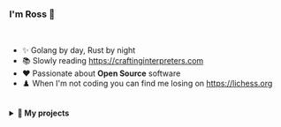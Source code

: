 ### I'm Ross 👋

<br />

- ✨ Golang by day, Rust by night
- 📚 Slowly reading https://craftinginterpreters.com
- ❤️ Passionate about **Open Source** software
- ♟️ When I'm not coding you can find me losing on https://lichess.org

<br />
<details>
<summary><b>🌱 My projects</b></summary>
<br />

#### APPS & TOOLS

- [aq](https://github.com/rossmacarthur/aq) - Extend jq for any data format
- [cargo-onedoc](https://github.com/rossmacarthur/cargo-onedoc) - 📝 Generate your README.md from Rust doc comments
- [dotfiles](https://github.com/rossmacarthur/dotfiles) - 🔧 Install packages and my dotfiles on a new system
- [install](https://github.com/rossmacarthur/install) - Install a Rust crate from a GitHub release
- [kb-remap](https://github.com/rossmacarthur/kb-remap) - ⌨️ Tool to remap macOS keyboard keys
- [setup-crate](https://github.com/extractions/setup-crate) - 📦 GitHub Action to install a Rust binary
- [setup-just](https://github.com/extractions/setup-just) - 🤖 GitHub Action to install the just command runner
- [sheldon](https://github.com/rossmacarthur/sheldon) - :bowtie: Fast, configurable, shell plugin manager

#### RUST LIBRARIES

- [casual](https://github.com/rossmacarthur/casual) - Simple Rust crate for parsing user input
- [complexity](https://github.com/rossmacarthur/complexity) - Calculate cognitive complexity of Rust code
- [constcat](https://github.com/rossmacarthur/constcat) - 🐱 concat! with support for const variables and expressions
- [emojis](https://github.com/rossmacarthur/emojis) - ✨ Lookup and iterate over emoji names, shortcodes, and groups
- [fmutex](https://github.com/rossmacarthur/fmutex) - Provides mutual exclusion on a file using flock(2)
- [goldie](https://github.com/rossmacarthur/goldie) - 🌟 Simple golden file testing for Rust
- [itermore](https://github.com/rossmacarthur/itermore) - 🤸 More iterator adaptors
- [pulldown-cmark-toc](https://github.com/rossmacarthur/pulldown-cmark-toc) - Generate a table of contents from a Markdown document
- [radiotap](https://github.com/rossmacarthur/radiotap) - A parser for the radiotap capture format
- [regex-macro](https://github.com/rossmacarthur/regex-macro) - Only compile a regex once, abstracted
- [upon](https://github.com/rossmacarthur/upon) - 📌 A lightweight and powerful template engine for Rust
- [vectrix](https://github.com/rossmacarthur/vectrix) - 🏹 Stack-allocated, constant-size, matrix type implemented with const generics

#### GO LIBRARIES

- [cases](https://github.com/rossmacarthur/cases) - 💼 A case conversion library for Go with Unicode support
- [fudge](https://github.com/rossmacarthur/fudge) - 🍦 Oh Fudge! A straight-forward error library for Go

#### ALFRED WORKFLOWS

- [powerpack](https://github.com/rossmacarthur/powerpack) - ⚡ Supercharge your Alfred workflows by building them in Rust!
- [crates.alfredworkflow](https://github.com/rossmacarthur/crates.alfredworkflow) - 📦 Alfred workflow to search Rust crates
- [github.alfredworkflow](https://github.com/rossmacarthur/github.alfredworkflow) - :octocat: Alfred workflow to search GitHub repositories
- [gitlab.alfredworkflow](https://github.com/rossmacarthur/gitlab.alfredworkflow) - 🦊 Alfred workflow to search GitLab issues and merge requests

#### FUN

- [advent](https://github.com/rossmacarthur/advent) - 🎄 My Advent of Code solutions
- [intcode](https://github.com/rossmacarthur/intcode) - 🎁 Assembler and runner for the Intcode computer from 🎄 Advent of Code 2019

</details>
